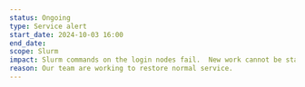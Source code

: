 ```yaml
---
status: Ongoing
type: Service alert
start_date: 2024-10-03 16:00
end_date: 
scope: Slurm 
impact: Slurm commands on the login nodes fail.  New work cannot be started, already running work will continue but will be held until slurm is functional again.<br> Logins and filesystems remain accessible.
reason: Our team are working to restore normal service.
---
```

